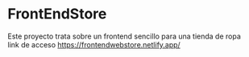 # FrontEndStore
Este proyecto trata sobre un frontend sencillo para una tienda de ropa
<br />link de acceso
https://frontendwebstore.netlify.app/
